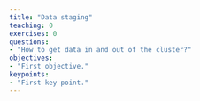 ```yaml
---
title: "Data staging"
teaching: 0
exercises: 0
questions:
- "How to get data in and out of the cluster?"
objectives:
- "First objective."
keypoints:
- "First key point."
---
```

